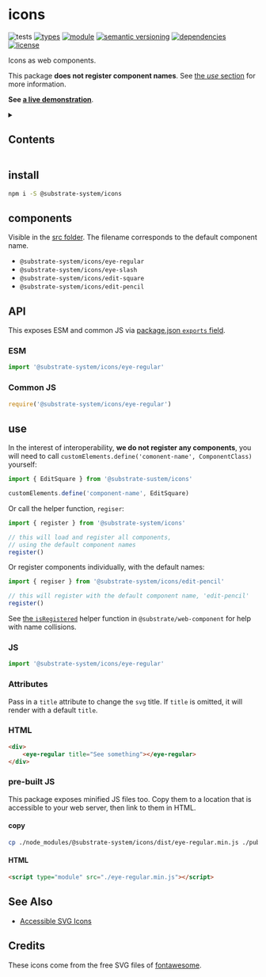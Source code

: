 # icons
![tests](https://github.com/substrate-system/icons/actions/workflows/nodejs.yml/badge.svg)
[![types](https://img.shields.io/npm/types/@substrate-system/icons?style=flat-square)](README.md)
[![module](https://img.shields.io/badge/module-ESM%2FCJS-blue?style=flat-square)](README.md)
[![semantic versioning](https://img.shields.io/badge/semver-2.0.0-blue?logo=semver&style=flat-square)](https://semver.org/)
[![dependencies](https://img.shields.io/badge/dependencies-zero-brightgreen.svg?style=flat-square)](package.json)
[![license](https://img.shields.io/badge/license-MIT-brightgreen.svg?style=flat-square)](LICENSE)

Icons as web components.

This package **does not register component names**. See [the *use* section](#use) for more information.

**See [a live demonstration](https://substrate-system.github.io/icons/)**.

<details><summary><h2>Contents</h2></summary>

<!-- toc -->

- [install](#install)
- [components](#components)
- [API](#api)
  * [ESM](#esm)
  * [Common JS](#common-js)
- [use](#use)
  * [JS](#js)
  * [Attributes](#attributes)
  * [HTML](#html)
  * [pre-built JS](#pre-built-js)
- [See Also](#see-also)
- [Credits](#credits)

<!-- tocstop -->

</details>

## install

```sh
npm i -S @substrate-system/icons
```

## components

Visible in the [src folder](./src/). The filename corresponds to the default component name.

* `@substrate-system/icons/eye-regular`
* `@substrate-system/icons/eye-slash`
* `@substrate-system/icons/edit-square`
* `@substrate-system/icons/edit-pencil`


## API

This exposes ESM and common JS via [package.json `exports` field](https://nodejs.org/api/packages.html#exports).

### ESM
```js
import '@substrate-system/icons/eye-regular'
```

### Common JS
```js
require('@substrate-system/icons/eye-regular')
```

## use
In the interest of interoperability, **we do not register any components**, you will need to call `customElements.define('comonent-name', ComponentClass)` yourself:

```js
import { EditSquare } from '@substrate-sustem/icons'

customElements.define('component-name', EditSquare)
```

Or call the helper function, `regiser`:
```js
import { register } from '@substrate-system/icons'

// this will load and register all components,
// using the default component names
register()
```

Or register components individually, with the default names:
```js
import { regiser } from '@substrate-system/icons/edit-pencil'

// this will register with the default component name, 'edit-pencil'
register()
```

See [the `isRegistered`](https://github.com/substrate-system/web-component#isregistered) helper function in `@substrate/web-component` for help with name collisions.

### JS
```js
import '@substrate-system/icons/eye-regular'
```

### Attributes
Pass in a `title` attribute to change the `svg` title. If `title` is omitted, it will render with a default `title`.

### HTML
```html
<div>
    <eye-regular title="See something"></eye-regular>
</div>
```

### pre-built JS
This package exposes minified JS files too. Copy them to a location that is
accessible to your web server, then link to them in HTML.

#### copy
```sh
cp ./node_modules/@substrate-system/icons/dist/eye-regular.min.js ./public
```

#### HTML
```html
<script type="module" src="./eye-regular.min.js"></script>
```

## See Also

* [Accessible SVG Icons](https://css-tricks.com/accessible-svg-icons/)

## Credits

These icons come from the free SVG files of [fontawesome](https://fontawesome.com/).
